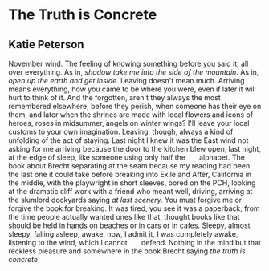 # The Truth is Concrete
## Katie Peterson
November wind. The feeling of knowing
something before you said it, all over everything.
As in, _shadow take me into the side of the mountain._
As in, _open up the earth and get inside._
Leaving doesn't mean much. Arriving
means everything, how you came to be where you were,
even if later it will hurt to think of it.
And the forgotten, aren't they always
the most remembered elsewhere, before they perish,
when someone has their eye on them,
and later when the shrines are made
with local flowers and icons of heroes, roses
in midsummer, angels on winter wings?
I'll leave your local customs to your own imagination.
Leaving, though, always a kind
of unfolding of the act of staying. Last night
I knew it was the East wind not asking for me arriving
because the door to the kitchen blew open, last
night, at the edge of sleep, like someone using only half the
      alphabet.
The book about Brecht separating at the seam
because my reading had been the last one it could take
before breaking into Exile and After, California
in the middle, with the playwright in short sleeves,
bored on the PCH, looking at the dramatic
cliff work with a friend who meant well, driving,
arriving at the slumlord dockyards saying _at last scenery._
You must forgive me or forgive the book for breaking.
It was tired, you see it was a paperback, from the time
people actually wanted ones like that, thought
books like that should be held in hands
on beaches or in cars or in cafes. Sleepy, almost sleepy,
falling asleep, awake, now, I admit it,
I was completely awake, listening to the wind, which I cannot
      defend.
Nothing in the mind but that reckless pleasure
and somewhere in the book Brecht saying _the truth is concrete_
